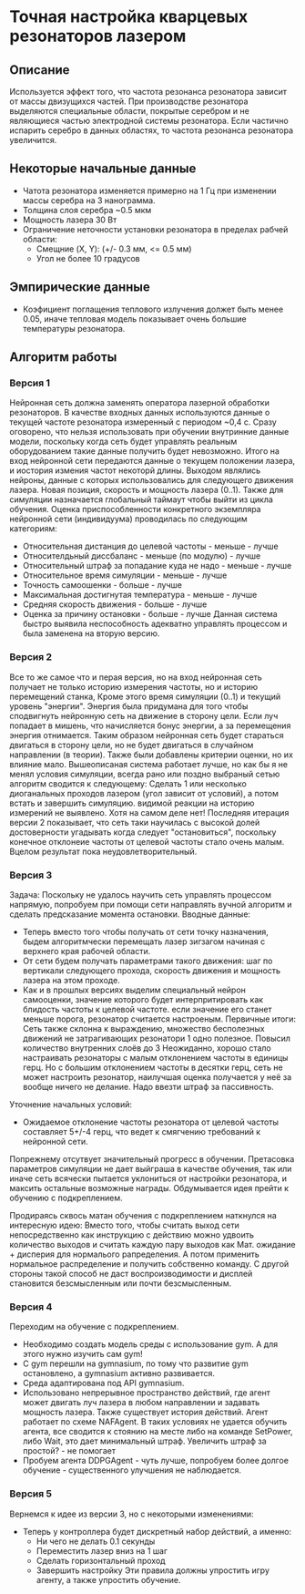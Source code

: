 # Точная настройка кварцевых резонаторов лазером 

## Описание
Используется эффект того, что частота резонанса резонатора зависит от массы двизущихся частей.
При производстве резонатора выделяются специальные области, покрытые серебром и не являющиеся частью электродной системы резонатора.
Если частично испарить серебро в данных областях, то частота резонанса резонатора увеличится.

## Некоторые начальные данные
* Чатота резонатора изменяется примерно на 1 Гц при изменении массы серебра на 3 нанограмма.
* Толщина слоя серебра ~0.5 мкм
* Мощность лазера 30 Вт
* Ограничение неточности установки резонатора в пределах рабчей области:
    - Смещние (X, Y): (+/- 0.3 мм, <= 0.5 мм)
    - Угол не более 10 градусов

## Эмпирические данные
* Коэфициент поглащения теплового излучения должет быть менее 0.05, иначе тепловая модель показывает очень большие температуры резонатора.

## Алгоритм работы

### Версия 1
Нейронная сеть должна заменять оператора лазерной обработки резонаторов. В качестве входных данных используются данные о текущей частоте резонатора измеренный с периодом ~0,4 с. Сразу оговорено, что нельзя использовать при обучении внутринние данные модели, поскольку когда сеть будет управлять реальным оборудованием такие данные получить будет невозможно.
Итого на вход нейронной сети передаются данные о текущем положении лазера, и иостория измения частот некоторй длины. Выходом являлись нейроны, данные с которых использовались для следующего движения лазера. Новая позиция, скорость и мощность лазера (0..1). Также для симуляции назначается глобальный таймаут чтобы выйти из цикла обучения.
Оценка приспособленности конкретного экземпляра нейронной сети (индивидуума) проводилась по следующим категориям:
- Относительная дистанция до целевой частоты - меньше - лучше
- Относителдьный диссбаланс - меньше (по модулю) - лучше
- Относительный штраф за попадание куда не надо - меньше - лучше
- Относительное время симуляции - меньше - лучше
- Точность самоошенки - больше - лучше
- Максимальная достигнутая температура - меньше - лучше
- Средняя скорость движения - больше - лучше
- Оценка за причину остановки - больше - лучше
Данная система быстро выявила неспособность адекватно управлять процессом и была заменена на вторую версию.

### Версия 2
Все то же самое что и перая версия, но на вход нейронная сеть получает не только историю измерения частоты, но и историю перемещений станка,
Кроме этого время симуляции (0..1) и текущий уровень "энергии". Энергия была придумана для того чтобы сподвигнуть нейронную сеть на движение в сторону цели. Если луч попадает в мишень, что начисляется бонус энергии, а за перемещения энергия отнимается. Таким образом нейронная сеть будет стараться двигаться в сторону цели, но не будет двигаться в случайном направлении (в теории).
Также были добавлены критерии оценки, но их влияние мало.
Вышеописаная система работает лучше, но как бы я не менял условия симуляции, всегда рано или поздно выбраный сетью алгоритм сводится к следующему:
Сделать 1 или несколько диоганальных проходов лазером (угол зависит от условий), а потом встать и завершить симуляцию. видимой реакции на историю измерений не выявлено. 
Хотя на самом деле нет! Последняя итерация версии 2 показывает, что сеть таки научилась с высокой долей достоверности угадывать когда следует "остановиться", поскольку конечное отклонеие частоты от целевой частоты стало очень малым.
Вцелом результат пока неудовлетворительный.

### Версия 3
Задача: Поскольку не удалось научить сеть управлять процессом напрямую, попробуем при помощи сети направлять вучной алгоритм и сделать предсказание момента остановки.
Вводные данные:
- Теперь вместо того чтобы получать от сети точку назначения, быдем алгоритмчески перемещать лазер зигзагом начиная с верхнего края рабочей области. 
- От сети будем получать параметрами такого движения: шаг по вертикали следующего прохода, скорость движения и мощность лазера на этом проходе.
- Как и в прошлых версиях выделим специальный нейрон самооценки, значение которого будет интерпритировать как блидость частоты к целевой частоте. если значение его станет меньше порога, резонатор считается настроеным.
Первичные итоги:
Сеть также склонна к выраждению, множество бесполезных движений не затрагивающих резонатори 1 одно полезное.
Повысил количество внутренних слоёв до 3
Неожиданно, хорошо стало настраивать резонаторы с малым отклонением частоты в единицы герц. Но с большим отклонением частоты в десятки герц, сеть не может настроить резонатор, наилучшая оценка получается у неё за вообще ничего не делание. Надо ввезти штраф за пассивность.

Уточнение начальных условий:
- Ожидаемое отклонение частоты резонатора от целевой частоты составляет 5+/-4 герц, что ведет к смягчению требований к нейронной сети.

Попрежнему отсутвует значительный прогресс в обучении. Претасовка параметров симуляции не дает выйграша в качестве обучения, так или иначе сеть всячески пытается уклониться от настройки резонатора, и максить остальные возможные награды.
Обдумывается идея прейти к обучению с подкреплением.

Продираясь сквось матан обучения с подкреплением наткнулся на интересную идею:
Вместо того, чтобы считать выход сети непосредственно как инструкцию с действию можно удвоить количество выходов и считать каждую пару выходов как Мат. ожидание + дисперия для нормалього рапределения. А потом применить нормальное распределение и получить собственно команду. С другой стороны такой способ не даст воспроизводимости и дисплей становится безсмысленным или почти безсмысленным.

### Версия 4
Переходим на обучение с подкреплением.

* Необходимо создать модель среды с использование gym. А для этого нужно изучить сам gym!
* C gym перешли на gymnasium, по тому что развитие gym остановлено, а gymnasium активно развивается.
* Среда адаптирована под API gymnasium.
* Использовано непрерывное пространство действий, где агент может двигать луч лазера в любом направлении и задавать мощность лазера.
    Также существует история действий. Агент работает по схеме NAFAgent. В таких условиях не удается обучить агента, все сводится к стоянию на месте либо на команде SetPower, либо Wait, это дает минимальный штраф. Увеличить штраф за простой? - не помогает
* Пробуем агента DDPGAgent - чуть лучше, попробуем более долгое обучение - существенного улучшения не наблюдается.

### Версия 5
Вернемся к идее из версии 3, но с некоторыми изменениями:
* Теперь у контроллера будет дискретный набор действий, а именно: 
    * Ни чего не делать 0.1 секунды
    * Переместить лазер вниз на 1 шаг
    * Сделать горизонтальный проход
    * Завершить настройку
    Эти правила должны упростить игру агенту, а также упростить обучение.